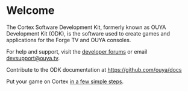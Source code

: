# Welcome

The Cortex Software Development Kit, formerly known as OUYA Development Kit (ODK), is the software used to create games and applications for the Forge TV and OUYA consoles.

For help and support, visit the [developer forums](https://insider.razerzone.com/index.php?forums/razer-forge-tv.126/) or email devsupport@ouya.tv.

Contribute to the ODK documentation at https://github.com/ouya/docs

Put your game on Cortex [in a few simple steps](forge_tv.md).
